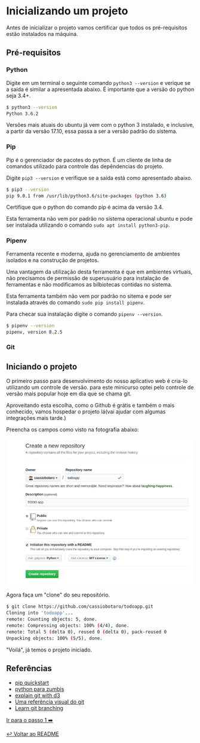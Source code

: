 # Inicializando um projeto

Antes de inicializar o projeto vamos certificar que todos os pré-requisitos estão instalados na máquina.

## Pré-requisitos

### Python

Digite em um terminal o seguinte comando `python3 --version` e verique se a saída é similar a apresentada abaixo.
É importante que a versão do python seja 3.4+.

```bash
$ python3 --version
Python 3.6.2
```

Versões mais atuais do ubuntu já vem com o python 3 instalado, e inclusive, a partir da versão 17.10, essa passa a ser a versão padrão do sistema.

### Pip

Pip é o gerenciador de pacotes do python. É um cliente de linha de comandos utilizado para controle das depêndencias do projeto.

Digite `pip3 --version` e verifique se a saída está como apresentado abaixo.

```bash
$ pip3 --version
pip 9.0.1 from /usr/lib/python3.6/site-packages (python 3.6)
```
Certifique que o python do comando pip é acima da versão 3.4.

Esta ferramenta não vem por padrão no sistema operacional ubuntu e pode ser instalada utilizando o comando `sudo apt install python3-pip`.

### Pipenv

Ferramenta recente e moderna, ajuda no gerenciamento de ambientes isolados e na construção de projetos.

Uma vantagem da utilização desta ferramenta é que em ambientes virtuais, não precisamos de permissão de superusuário para instalação de ferramentas e não modificamos as bilbiotecas contidas no sistema.

Esta ferramenta também não vem por padrão no sitema e pode ser instalada através do comando `sudo pip install pipenv`.

Para checar sua instalação digite o comando `pipenv --version`.

```bash
$ pipenv --version
pipenv, version 8.2.5
```

### Git


## Iniciando o projeto

O primeiro passo para desenvolvimento do nosso aplicativo web é cria-lo utilizando um controle de versão. para este minicurso optei pelo controle de versão mais popular hoje em dia que se chama git.

Aproveitando esta escolha, como o Github é grátis e também o mais conhecido, vamos hospedar o projeto lá(vai ajudar com algumas integrações mais tarde.)

Preencha os campos como visto na fotografia abaixo:

![novo repositório](novorepo.png "Novo repositório")

Agora faça um "clone" do seu repositório.

```bash
$ git clone https://github.com/cassiobotaro/todoapp.git
Cloning into 'todoapp'...
remote: Counting objects: 5, done.
remote: Compressing objects: 100% (4/4), done.
remote: Total 5 (delta 0), reused 0 (delta 0), pack-reused 0
Unpacking objects: 100% (5/5), done.

```

"Voilá", já temos o projeto iniciado.

## Referências

- [pip quickstart](https://pip.pypa.io/en/stable/quickstart/)
- [python para zumbis](https://www.youtube.com/channel/UCripRddD4BnaMcU833ExuwA)
- [explain git with d3](http://onlywei.github.io/explain-git-with-d3/#)
- [Uma referência visual do git](http://marklodato.github.io/visual-git-guide/index-pt.html)
- [Learn git branching](https://learngitbranching.js.org/)

[Ir para o passo 1 :arrow_right:](passo01.md)

[:leftwards_arrow_with_hook: Voltar ao README ](README.md)
